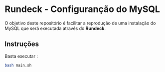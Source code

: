 # Rundeck - Configuranção do MySQL

O objetivo deste repositório é facilitar a reprodução de uma instalação do MySQL que será executada através do **Rundeck**.

## Instruções

Basta executar :

```bash
bash main.sh
```
